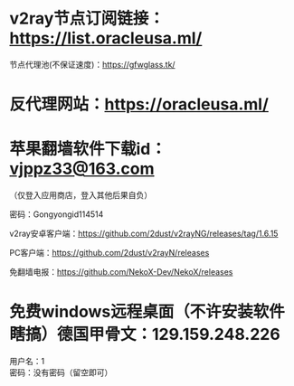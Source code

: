 
# v2ray节点订阅链接：https://list.oracleusa.ml/

节点代理池(不保证速度)：https://gfwglass.tk/

# 反代理网站：https://oracleusa.ml/


# 苹果翻墙软件下载id：vjppz33@163.com
（仅登入应用商店，登入其他后果自负）

密码：Gongyongid114514

v2ray安卓客户端：https://github.com/2dust/v2rayNG/releases/tag/1.6.15

PC客户端：https://github.com/2dust/v2rayN/releases

免翻墙电报：https://github.com/NekoX-Dev/NekoX/releases

# 免费windows远程桌面（不许安装软件瞎搞）德国甲骨文：129.159.248.226 
用户名：1  
密码：没有密码（留空即可）
